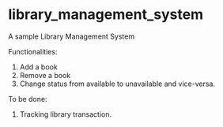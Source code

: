 # library_management_system
A sample Library Management System


Functionalities:
1) Add a book
2) Remove a book
3) Change status from available to unavailable and vice-versa.

To be done: 
1) Tracking library transaction.
